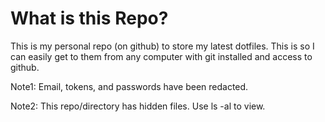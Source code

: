 # What is this Repo?

This is my personal repo (on github) to store my latest dotfiles. This is so I
can easily get to them from any computer with git installed and access to
github.

Note1: Email, tokens, and passwords have been redacted.

Note2: This repo/directory has hidden files. Use ls -al to view.
